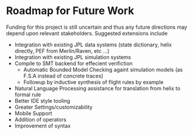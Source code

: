 # Roadmap for Future Work

Funding for this project is still uncertain and thus any future directions may depend upon relevant stakeholders. Suggested extensions include

- Integration with existing JPL data systems (state dictionary, helix directly, PEF from Merlin/Raven, etc ...)
- Integration with existing JPL simulation systems
- Compile to SMT backend for effecient verifiction
  - Automatic Bounded Model Checking againt simulation models (as F.S.A instead of concrete traces)
  - Followup by inductive synthesis of flight rules by example
- Natural Language Processing assistance for translation from helix to formal rule
- Better IDE style tooling
- Greater Settings/customizability
- Mobile Support
- Addition of operators
- Improvement of syntax
